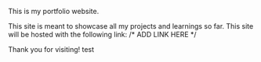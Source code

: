 This is my portfolio website. 

This site is meant to showcase all my projects and learnings so far. 
This site will be hosted with the following link:
/* ADD LINK HERE */

Thank you for visiting! test